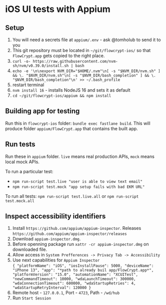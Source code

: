 # iOS UI tests with Appium

## Setup

1. You will need a secrets file at `appium/.env` - ask @tomholub to send it to you
2. This git repository must be located in `~/git/flowcrypt-ios/` so that `FlowCrypt.app` gets copied to the right place.
3. `curl -o- https://raw.githubusercontent.com/nvm-sh/nvm/v0.39.0/install.sh | bash`
4. `echo -e '\n\nexport NVM_DIR="$HOME/.nvm"\n[ -s "$NVM_DIR/nvm.sh" ] && \. "$NVM_DIR/nvm.sh"\n[ -s "$NVM_DIR/bash_completion" ] && \. "$NVM_DIR/bash_completion"\n' >> ~/.bash_profile`
5. restart terminal
6. `nvm install 16` - installs NodeJS 16 and sets it as default
7. `cd ~/git/flowcrypt-ios/appium && npm install`

## Building app for testing

Run this in `flowcrypt-ios` folder: `bundle exec fastlane build`. This will produce folder `appium/FlowCrypt.app` that contains the built app.

## Run tests

Run these in `appium` folder. `live` means real production APIs, `mock` means local mock APIs. 

To run a particular test:
- `npm run-script test.live "user is able to view text email"`
- `npm run-script test.mock "app setup fails with bad EKM URL"`

To run all tests: `npm run-script test.live.all` or `npm run-script test.mock.all`

## Inspect accessibility identifiers
 1. Install `https://github.com/appium/appium-inspector`. Releases `https://github.com/appium/appium-inspector/releases`
 2. Download `appium-inspector.dmg`.
 3. Before openning package run `xattr -cr appium-inspector.dmg` on downloaded file.
 4. Allow access in `System Prefferences -> Privacy Tab -> Accessibility`
 5. Use next capabilities for `Appium Inspector`  
 `
 {
 "platformName": "iOS",
 "iosInstallPause": 5000,
 "deviceName": "iPhone 13",
 "app": "*path to already buil app/FlowCrypt.app*",
 "platformVersion": "15.0",
 "automationName": "XCUITest",
 "newCommandTimeout": 10000,
 "wdaLaunchTimeout": 300000,
 "wdaConnectionTimeout": 600000,
 "wdaStartupRetries": 4,
 "wdaStartupRetryInterval": 120000
 }
 `  
 6. Remote host - `127.0.0.1`, Port - `4723`, Path - `/wd/hub`
 7. Run `Start Session`